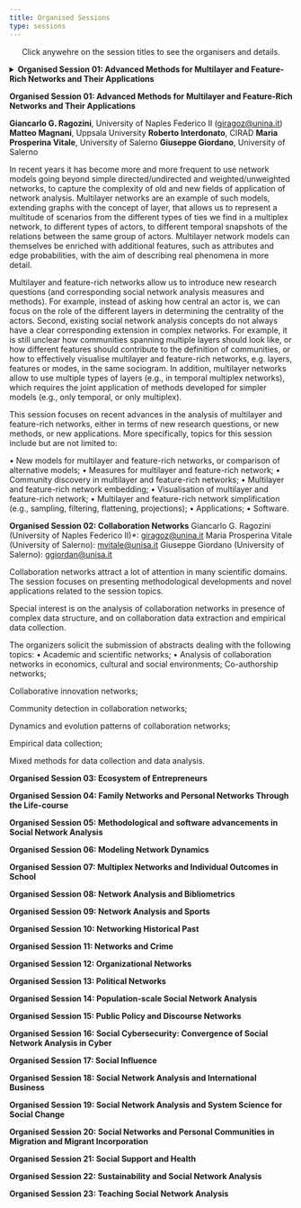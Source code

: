 ```yaml
---
title: Organised Sessions
type: sessions
---
```

<p align="center">Click anywehre on the session titles to see the organisers and details.</p>

<details>
<summary><b>Organised Session 01: Advanced Methods for Multilayer and Feature-Rich Networks and Their Applications</b></summary>
<p>&nbsp;</p>

**Giancarlo G. Ragozini**, University of Naples Federico II (giragoz@unina.it)
**Matteo Magnani**, Uppsala University
**Roberto Interdonato**, CIRAD
**Maria Prosperina Vitale**, University of Salerno
**Giuseppe Giordano**, University of Salerno
<p>&nbsp;</p>

In recent years it has become more and more frequent to use network models going beyond simple directed/undirected and weighted/unweighted networks, to capture the complexity of old and new fields of application of network analysis. Multilayer networks are an example of such models, extending graphs with the concept of layer, that allows us to represent a multitude of scenarios from the different types of ties we find in a multiplex network, to different types of actors, to different temporal snapshots of the relations between the same group of actors. Multilayer network models can themselves be enriched with additional features, such as attributes and edge probabilities, with the aim of describing real phenomena in more detail.
<p>&nbsp;</p>

Multilayer and feature-rich networks allow us to introduce new research questions (and corresponding social network analysis measures and methods). For example, instead of asking how central an actor is, we can focus on the role of the different layers in determining the centrality of the actors. Second, existing social network analysis concepts do not always have a clear corresponding extension in complex networks. For example, it is still unclear how communities spanning multiple layers should look like, or how different features should contribute to the definition of communities, or how to effectively visualise multilayer and feature-rich networks, e.g. layers, features or modes, in the same sociogram. In addition, multilayer networks allow to use multiple types of layers (e.g., in temporal multiplex networks), which requires the joint application of methods developed for simpler models (e.g., only temporal, or only multiplex). 
<p>&nbsp;</p>

This session focuses on recent advances in the analysis of multilayer and feature-rich networks, either in terms of new research questions, or new methods, or new applications. More specifically, topics for this session include but are not limited to:

• New models for multilayer and feature-rich networks, or comparison of alternative models; 
• Measures for multilayer and feature-rich network; 
• Community discovery in multilayer and feature-rich networks; 
• Multilayer and feature-rich network embedding; 
• Visualisation of multilayer and feature-rich network; 
• Multilayer and feature-rich network simplification (e.g., sampling, filtering, flattening, projections); 
• Applications; 
• Software. 
</details>

**Organised Session 01: Advanced Methods for Multilayer and Feature-Rich Networks and Their Applications**</summary>

**Giancarlo G. Ragozini**, University of Naples Federico II (giragoz@unina.it)
**Matteo Magnani**, Uppsala University
**Roberto Interdonato**, CIRAD
**Maria Prosperina Vitale**, University of Salerno
**Giuseppe Giordano**, University of Salerno

In recent years it has become more and more frequent to use network models going beyond simple directed/undirected and weighted/unweighted networks, to capture the complexity of old and new fields of application of network analysis. Multilayer networks are an example of such models, extending graphs with the concept of layer, that allows us to represent a multitude of scenarios from the different types of ties we find in a multiplex network, to different types of actors, to different temporal snapshots of the relations between the same group of actors. Multilayer network models can themselves be enriched with additional features, such as attributes and edge probabilities, with the aim of describing real phenomena in more detail.

Multilayer and feature-rich networks allow us to introduce new research questions (and corresponding social network analysis measures and methods). For example, instead of asking how central an actor is, we can focus on the role of the different layers in determining the centrality of the actors. Second, existing social network analysis concepts do not always have a clear corresponding extension in complex networks. For example, it is still unclear how communities spanning multiple layers should look like, or how different features should contribute to the definition of communities, or how to effectively visualise multilayer and feature-rich networks, e.g. layers, features or modes, in the same sociogram. In addition, multilayer networks allow to use multiple types of layers (e.g., in temporal multiplex networks), which requires the joint application of methods developed for simpler models (e.g., only temporal, or only multiplex). 

This session focuses on recent advances in the analysis of multilayer and feature-rich networks, either in terms of new research questions, or new methods, or new applications. More specifically, topics for this session include but are not limited to:

• New models for multilayer and feature-rich networks, or comparison of alternative models; 
• Measures for multilayer and feature-rich network; 
• Community discovery in multilayer and feature-rich networks; 
• Multilayer and feature-rich network embedding; 
• Visualisation of multilayer and feature-rich network; 
• Multilayer and feature-rich network simplification (e.g., sampling, filtering, flattening, projections); 
• Applications; 
• Software. 

**Organised Session 02:  Collaboration Networks**
Giancarlo G. Ragozini (University of Naples Federico II)*: giragoz@unina.it 
Maria Prosperina Vitale (University of Salerno): mvitale@unisa.it 
Giuseppe Giordano (University of Salerno): ggiordan@unisa.it 

Collaboration networks attract a lot of attention in many scientific domains. The session focuses on presenting methodological developments and novel applications related to the session topics. 

Special interest is on the analysis of collaboration networks in presence of complex data structure, and on collaboration data extraction and empirical data collection. 

The organizers solicit the submission of abstracts dealing with the following topics: 
• Academic and scientific networks; 
• Analysis of collaboration networks in economics, cultural and social environments; 
Co-authorship networks; 

Collaborative innovation networks; 

Community detection in collaboration networks; 

Dynamics and evolution patterns of collaboration networks; 

Empirical data collection; 

Mixed methods for data collection and data analysis. 

**Organised Session 03:  Ecosystem of Entrepreneurs**

**Organised Session 04:  Family Networks and Personal Networks Through the Life-course**

**Organised Session 05:  Methodological and software advancements in Social Network Analysis**

**Organised Session 06:  Modeling Network Dynamics**

**Organised Session 07:  Multiplex Networks and Individual Outcomes in School**

**Organised Session 08:  Network Analysis and Bibliometrics**

**Organised Session 09:  Network Analysis and Sports**

**Organised Session 10:  Networking Historical Past**

**Organised Session 11:  Networks and Crime**

**Organised Session 12:  Organizational Networks**

**Organised Session 13:  Political Networks**

**Organised Session 14:  Population-scale Social Network Analysis**

**Organised Session 15:  Public Policy and Discourse Networks**

**Organised Session 16:  Social Cybersecurity: Convergence of Social Network Analysis in Cyber**

**Organised Session 17:  Social Influence**

**Organised Session 18:  Social Network Analysis and International Business**

**Organised Session 19:  Social Network Analysis and System Science for Social Change**

**Organised Session 20:  Social Networks and Personal Communities in Migration and Migrant Incorporation**

**Organised Session 21:  Social Support and Health**

**Organised Session 22:  Sustainability and Social Network Analysis**

**Organised Session 23: Teaching Social Network Analysis**